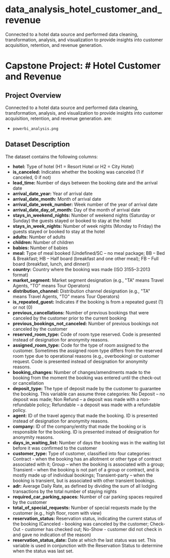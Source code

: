 # data_analysis_hotel_customer_and_revenue
Connected to a hotel data source and performed data cleaning, transformation, analysis, and visualization to provide insights into customer acquisition, retention, and revenue generation.
# Capstone Project: # Hotel Customer and Revenue

## Project Overview

Connected to a hotel data source and performed data cleaning, transformation, analysis, and visualization to provide insights into customer acquisition, retention, and revenue generation. are:

- `powerbi_analysis.png`

## Dataset Description

The dataset contains the following columns:

- **hotel:** Type of hotel (H1 = Resort Hotel or H2 = City Hotel)
- **is_canceled:** Indicates whether the booking was canceled (1 if canceled, 0 if not)
- **lead_time:** Number of days between the booking date and the arrival date
- **arrival_date_year:** Year of arrival date
- **arrival_date_month:** Month of arrival date
- **arrival_date_week_number:** Week number of the year of arrival date
- **arrival_date_day_of_month:** Day of the month of arrival date
- **stays_in_weekend_nights:** Number of weekend nights (Saturday or Sunday) the guests stayed or booked to stay at the hotel
- **stays_in_week_nights:** Number of week nights (Monday to Friday) the guests stayed or booked to stay at the hotel
- **adults:** Number of adults
- **children:** Number of children
- **babies:** Number of babies
- **meal:** Type of meal booked (Undefined/SC – no meal package; BB – Bed & Breakfast; HB – Half board (breakfast and one other meal); FB – Full board (breakfast, lunch, and dinner))
- **country:** Country where the booking was made (ISO 3155–3:2013 format)
- **market_segment:** Market segment designation (e.g., "TA" means Travel Agents, "TO" means Tour Operators)
- **distribution_channel:** Distribution channel designation (e.g., "TA" means Travel Agents, "TO" means Tour Operators)
- **is_repeated_guest:** Indicates if the booking is from a repeated guest (1) or not (0)
- **previous_cancellations:** Number of previous bookings that were canceled by the customer prior to the current booking
- **previous_bookings_not_canceled:** Number of previous bookings not canceled by the customer
- **reserved_room_type:** Code of room type reserved. Code is presented instead of designation for anonymity reasons.
- **assigned_room_type:** Code for the type of room assigned to the customer. Sometimes the assigned room type differs from the reserved room type due to operational reasons (e.g., overbooking) or customer request. Code is presented instead of designation for anonymity reasons.
- **booking_changes:** Number of changes/amendments made to the booking from the moment the booking was entered until the check-out or cancellation
- **deposit_type:** The type of deposit made by the customer to guarantee the booking. This variable can assume three categories: No Deposit – no deposit was made; Non Refund – a deposit was made with a non-refundable policy; Refundable – a deposit was made with a refundable policy.
- **agent:** ID of the travel agency that made the booking. ID is presented instead of designation for anonymity reasons.
- **company:** ID of the company/entity that made the booking or is responsible for the booking. ID is presented instead of designation for anonymity reasons.
- **days_in_waiting_list:** Number of days the booking was in the waiting list before it was confirmed to the customer
- **customer_type:** Type of customer, classified into four categories: Contract - when the booking has an allotment or other type of contract associated with it; Group – when the booking is associated with a group; Transient – when the booking is not part of a group or contract, and is mostly made up of individual bookings; Transient-party – when the booking is transient, but is associated with other transient bookings.
- **adr:** Average Daily Rate, as defined by dividing the sum of all lodging transactions by the total number of staying nights
- **required_car_parking_spaces:** Number of car parking spaces required by the customer
- **total_of_special_requests:** Number of special requests made by the customer (e.g., high floor, room with view)
- **reservation_status:** Reservation status, indicating the current status of the booking (Canceled - booking was canceled by the customer; Check-Out - customer has checked out; No-Show - customer did not check in and gave no indication of the reason)
- **reservation_status_date:** Date at which the last status was set. This variable is used in conjunction with the Reservation Status to determine when the status was last set.
